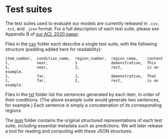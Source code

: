 # Test suites

The test suites used to evaluate our models are currently released in `.csv`, `.txt`, and `.json` format. For a full description of each test suite, please see Appendix B of [our ACL 2020 paper](https://arxiv.org/abs/2005.03692).

Files in the [csv](`csv`) folder each describe a single test suite, with the following structure (padding added here for readability):

    item_number,  condition_name,  region_number,  region_name,    content
    1,            near,            1               demonstrative,  This
    1,            near,            2,              rest,           is an example.
    1,            far,             1,              demonstrative,  That
    1,            far,             2,              rest,           is an example.

Files in the [txt](`txt`) folder list the sentences generated by each item, in order of their conditions. (The above example suite would generate two sentences, for example.) Each sentence is simply a concatenation of its corresponding regions.

The [json](`json`) folder contains the original structured representations of each test suite, including essential metadata such as predictions. We will later release a tool for reading and computing with these JSON structures.
